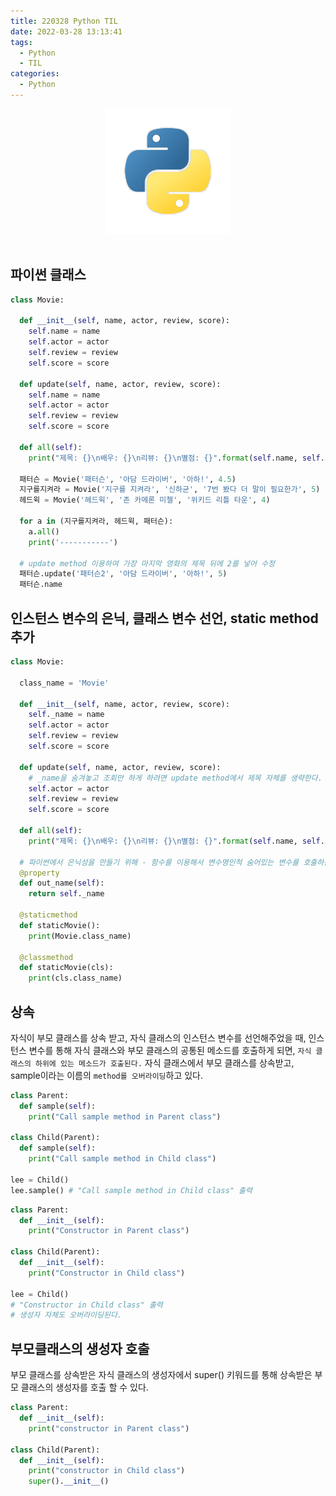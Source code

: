 ```yaml
---
title: 220328 Python TIL
date: 2022-03-28 13:13:41
tags:
  - Python
  - TIL
categories:
  - Python
---
```


<div align="center">
  <img src="/images/post_images/python_logo.png" alt="Python"/>
</div>

<br/>

<h2><b>파이썬 클래스</b></h2>

```python
class Movie:

  def __init__(self, name, actor, review, score):
    self.name = name
    self.actor = actor
    self.review = review
    self.score = score

  def update(self, name, actor, review, score):
    self.name = name
    self.actor = actor
    self.review = review
    self.score = score

  def all(self):
    print("제목: {}\n배우: {}\n리뷰: {}\n별점: {}".format(self.name, self.actor, self.review, self.score))

  패터슨 = Movie('패터슨', '아담 드라이버', '아하!', 4.5)
  지구를지켜라 = Movie('지구를 지켜라', '신하균', '7번 봤다 더 말이 필요한가', 5)
  헤드윅 = Movie('헤드윅', '존 카메론 미첼', '위키드 리틀 타운', 4)

  for a in (지구를지켜라, 헤드윅, 패터슨):
    a.all()
    print('-----------')

  # update method 이용하여 가장 마지막 영화의 제목 뒤에 2를 넣어 수정
  패터슨.update('패터슨2', '아담 드라이버', '아하!', 5)
  패터슨.name
```

## **인스턴스 변수의 은닉, 클래스 변수 선언, static method 추가**

```python
class Movie:

  class_name = 'Movie'

  def __init__(self, name, actor, review, score):
    self._name = name
    self.actor = actor
    self.review = review
    self.score = score

  def update(self, name, actor, review, score):
    # _name을 숨겨놓고 조회만 하게 하려면 update method에서 제목 자체를 생략한다.
    self.actor = actor
    self.review = review
    self.score = score

  def all(self):
    print("제목: {}\n배우: {}\n리뷰: {}\n별점: {}".format(self.name, self.actor, self.review, self.score))

  # 파이썬에서 은닉성을 만들기 위해 - 함수를 이용해서 변수명인척 숨어있는 변수를 호출하는 능(볼 수만 있고, 해당 변수명은 알 수 없으며 수정도 할 수 없음.)
  @property
  def out_name(self):
    return self._name

  @staticmethod
  def staticMovie():
    print(Movie.class_name)

  @classmethod
  def staticMovie(cls):
    print(cls.class_name)
```

<!-- more -->

<h2><b>상속</b></h2>

자식이 부모 클래스를 상속 받고, 자식 클래스의 인스턴스 변수를 선언해주었을 때, 인스턴스 변수를 통해 자식 클래스와 부모 클래스의 공통된 메소드를 호출하게 되면, `자식 클래스의 하위에 있는 메소드가 호출된다.` 자식 클래스에서 부모 클래스를 상속받고, sample이라는 이름의 `method를 오버라이딩`하고 있다.

```python
class Parent:
  def sample(self):
    print("Call sample method in Parent class")

class Child(Parent):
  def sample(self):
    print("Call sample method in Child class")

lee = Child()
lee.sample() # "Call sample method in Child class" 출력
```

```python
class Parent:
  def __init__(self):
    print("Constructor in Parent class")

class Child(Parent):
  def __init__(self):
    print("Constructor in Child class")

lee = Child()
# "Constructor in Child class" 출력
# 생성자 자체도 오버라이딩된다.
```

<h2><b>부모클래스의 생성자 호출</b></h2>

부모 클래스를 상속받은 자식 클래스의 생성자에서 super() 키워드를 통해 상속받은 부모 클래스의 생성자를 호출 할 수 있다.

```python
class Parent:
  def __init__(self):
    print("constructor in Parent class")

class Child(Parent):
  def __init__(self):
    print("constructor in Child class")
    super().__init__()
```
